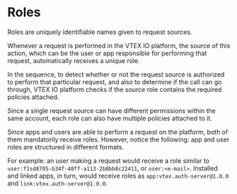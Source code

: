 # Roles

Roles are uniquely identifiable names given to request sources. 

Whenever a request is performed in the VTEX IO platform, the source of this action, which can be the user or app responsible for performing that request, automatically receives a unique role.

In the sequence, to detect whether or not the request source is authorized to perform that particular request, and also to determine if the call can go through, VTEX IO platform checks if the source role contains the required policies attached.
<div class="alert alert-info">
Since a single request source can have different permissions within the same account, each role can also have multiple policies attached to it.</div>

Since apps and users are able to perform a request on the platform, both of them mandatorily receive roles. However, notice the following: app and user roles are structured in different formats.

For example: an user making a request would receive a role similar to `user:f1sd8705-b34f-48ff-a113-2b8bb8c22411`, or `user:<e-mail>`. Installed and linked apps, in turn, would receive roles as `app:vtex.auth-server@1.0.0` and `link:vtex.auth-server@1.0.0`.
